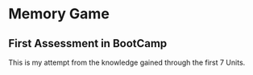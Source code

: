 # Memory Game
## First Assessment in BootCamp
This is my attempt from the knowledge gained through the first 7 Units.
